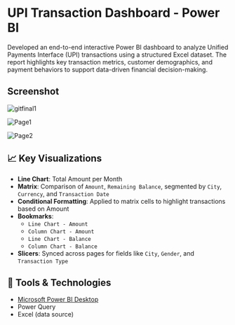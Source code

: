 
# UPI Transaction Dashboard - Power BI

Developed an end-to-end interactive Power BI dashboard to analyze Unified Payments Interface (UPI) transactions using a structured Excel dataset. The report highlights key transaction metrics, customer demographics, and payment behaviors to support data-driven financial decision-making.


## Screenshot

![gitfinal1](https://github.com/user-attachments/assets/951c49e1-db6b-4dc9-bf44-412b86855992)


![Page1](https://github.com/user-attachments/assets/e0cf7d25-7564-4cd0-a075-7c8cc6f19988)


![Page2](https://github.com/user-attachments/assets/a986efe9-887c-416c-82be-d09a8b646f6c)







## 📈 Key Visualizations

- **Line Chart**: Total Amount per Month
- **Matrix**: Comparison of `Amount`, `Remaining Balance`, segmented by `City`, `Currency`, and `Transaction Date`
- **Conditional Formatting**: Applied to matrix cells to highlight transactions based on Amount
- **Bookmarks**:
  - `Line Chart - Amount`
  - `Column Chart - Amount`
  - `Line Chart - Balance`
  - `Column Chart - Balance`
- **Slicers**: Synced across pages for fields like `City`, `Gender`, and `Transaction Type`

## 🔧 Tools & Technologies

- [Microsoft Power BI Desktop](https://powerbi.microsoft.com/)
- Power Query 
- Excel (data source)

